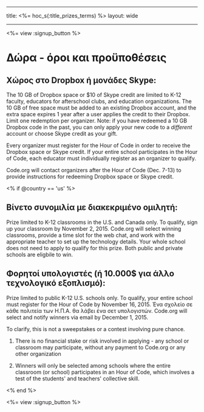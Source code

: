 * * *

title: <%= hoc_s(:title_prizes_terms) %> layout: wide

* * *

<%= view :signup_button %>

# Δώρα - όροι και προϋποθέσεις

## Χώρος στο Dropbox ή μονάδες Skype:

The 10 GB of Dropbox space or $10 of Skype credit are limited to K-12 faculty, educators for afterschool clubs, and education organizations. The 10 GB of free space must be added to an existing Dropbox account, and the extra space expires 1 year after a user applies the credit to their Dropbox. Limit one redemption per organizer. Note: if you have redeemed a 10 GB Dropbox code in the past, you can only apply your new code to a *different* account or choose Skype credit as your gift.

Every organizer must register for the Hour of Code in order to receive the Dropbox space or Skype credit. If your entire school participates in the Hour of Code, each educator must individually register as an organizer to qualify.

Code.org will contact organizers after the Hour of Code (Dec. 7-13) to provide instructions for redeeming Dropbox space or Skype credit.

<% if @country == 'us' %>

## Βίνετο συνομιλία με διακεκριμένο ομιλητή:

Prize limited to K-12 classrooms in the U.S. and Canada only. To qualify, sign up your classroom by November 2, 2015. Code.org will select winning classrooms, provide a time slot for the web chat, and work with the appropriate teacher to set up the technology details. Your whole school does not need to apply to qualify for this prize. Both public and private schools are eligbile to win.

## Φορητοί υπολογιστές (ή 10.000$ για άλλο τεχνολογικό εξοπλισμό):

Prize limited to public K-12 U.S. schools only. To qualify, your entire school must register for the Hour of Code by November 16, 2015. Ένα σχολείο σε κάθε πολιτεία των Η.Π.Α. θα λάβει ένα σετ υπολογιστών. Code.org will select and notify winners via email by December 1, 2015.

To clarify, this is not a sweepstakes or a contest involving pure chance.

1) There is no financial stake or risk involved in applying - any school or classroom may participate, without any payment to Code.org or any other organization

2) Winners will only be selected among schools where the entire classroom (or school) participates in an Hour of Code, which involves a test of the students' and teachers' collective skill.

<% end %>

<%= view :signup_button %>